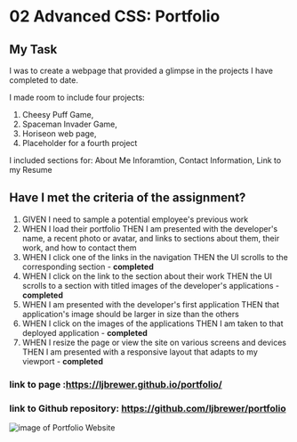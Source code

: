 # 02 Advanced CSS: Portfolio

## My Task

I was to create a webpage that provided a glimpse in the projects I have completed to date.

I made room to include four projects:
   1. Cheesy Puff Game, 
   2. Spaceman Invader Game, 
   3. Horiseon web page, 
   4. Placeholder for a fourth project

I included sections for:
    About Me Inforamtion, 
    Contact Information, 
    Link to my Resume

## Have I met the criteria of the assignment?

1. GIVEN I need to sample a potential employee's previous work
2. WHEN I load their portfolio
    THEN I am presented with the developer's name, a recent photo or avatar, and links to sections about them, their work, and how to contact them
3. WHEN I click one of the links in the navigation
    THEN the UI scrolls to the corresponding section - **completed**
4. WHEN I click on the link to the section about their work
    THEN the UI scrolls to a section with titled images of the developer's applications - **completed**
5. WHEN I am presented with the developer's first application
    THEN that application's image should be larger in size than the others
6. WHEN I click on the images of the applications
    THEN I am taken to that deployed application - **completed**
7. WHEN I resize the page or view the site on various screens and devices
    THEN I am presented with a responsive layout that adapts to my viewport - **completed**

### link to page :https://ljbrewer.github.io/portfolio/
### link to Github repository:  https://github.com/ljbrewer/portfolio

![image of Portfolio Website](https://ljbrewer.github.io/portfolio/assets/images/portfoliopage.png)
